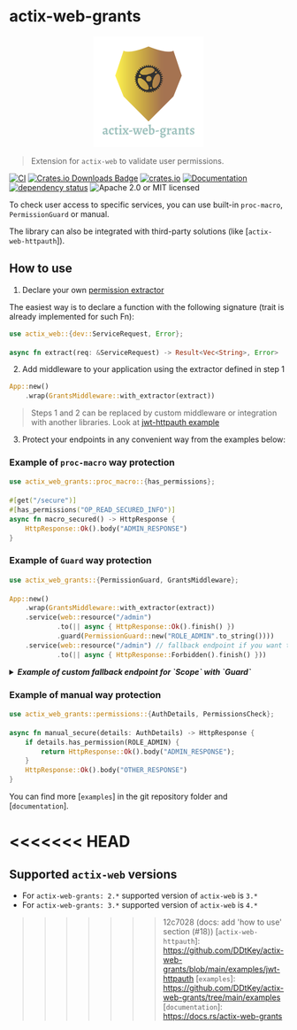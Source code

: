 # actix-web-grants

<p align="center">
    <img alt="actix-web-grants" src="https://github.com/DDtKey/actix-web-grants/raw/main/logo.png">
</p>

> Extension for `actix-web` to validate user permissions.

[![CI](https://github.com/DDtKey/actix-web-grants/workflows/CI/badge.svg)](https://github.com/DDtKey/actix-web-grants/actions)
[![Crates.io Downloads Badge](https://img.shields.io/crates/d/actix-web-grants)](https://crates.io/crates/actix-web-grants)
[![crates.io](https://img.shields.io/crates/v/actix-web-grants)](https://crates.io/crates/actix-web-grants)
[![Documentation](https://docs.rs/actix-web-grants/badge.svg)](https://docs.rs/actix-web-grants)
[![dependency status](https://deps.rs/repo/github/DDtKey/actix-web-grants/status.svg)](https://deps.rs/repo/github/DDtKey/actix-web-grants)
![Apache 2.0 or MIT licensed](https://img.shields.io/crates/l/actix-web-grants)

To check user access to specific services, you can use built-in `proc-macro`, `PermissionGuard` or manual.

The library can also be integrated with third-party solutions (like [`actix-web-httpauth`]).


## How to use


1. Declare your own [permission extractor](./src/permissions/extractors.rs)
   
The easiest way is to declare a function with the following signature (trait is already implemented for such Fn):
```rust
use actix_web::{dev::ServiceRequest, Error};

async fn extract(req: &ServiceRequest) -> Result<Vec<String>, Error>
```

2. Add middleware to your application using the extractor defined in step 1
   
```rust
App::new()
    .wrap(GrantsMiddleware::with_extractor(extract))
```

> Steps 1 and 2 can be replaced by custom middleware or integration with another libraries. Look at [jwt-httpauth example](./examples/jwt-httpauth/src/main.rs)

3. Protect your endpoints in any convenient way from the examples below:

### Example of `proc-macro` way protection
```rust
use actix_web_grants::proc_macro::{has_permissions};

#[get("/secure")]
#[has_permissions("OP_READ_SECURED_INFO")]
async fn macro_secured() -> HttpResponse {
    HttpResponse::Ok().body("ADMIN_RESPONSE")
}
```

### Example of `Guard` way protection 
```rust
use actix_web_grants::{PermissionGuard, GrantsMiddleware};

App::new()
    .wrap(GrantsMiddleware::with_extractor(extract))
    .service(web::resource("/admin")
            .to(|| async { HttpResponse::Ok().finish() })
            .guard(PermissionGuard::new("ROLE_ADMIN".to_string())))
    .service(web::resource("/admin") // fallback endpoint if you want to return a 403 HTTP code 
            .to(|| async { HttpResponse::Forbidden().finish() }))
```

<details>

<summary> <b><i> Example of custom fallback endpoint for `Scope` with `Guard` </i></b></summary>
<br/>


Since `Guard` is intended only for routing, if the user doesn't have permissions, it returns a `404` HTTP code. But you can override the behavior like this:

```rust
use actix_web_grants::{PermissionGuard, GrantsMiddleware};
use actix_web::http::header;

App::new()
    .wrap(GrantsMiddleware::with_extractor(extract))
    .service(web::scope("/admin")
        .guard(PermissionGuard::new("ROLE_ADMIN_ACCESS".to_string()))
        .service(web::resource("/users")
            .to(|| async { HttpResponse::Ok().finish() }))
    ).service(
        web::resource("/admin{regex:$|/.*?}").to(|| async { 
            HttpResponse::TemporaryRedirect().append_header((header::LOCATION, "/login")).finish()
        }))
```
When `Guard` lets you in the `Scope` (meaning you have `"ROLE_ADMIN_ACCESS"`), the redirect will be unreachable for you. Even if you will request `/admin/some_undefined_page`.

Note: `regex` is a `Path` variable containing passed link.

</details>    

### Example of manual way protection
```rust
use actix_web_grants::permissions::{AuthDetails, PermissionsCheck};

async fn manual_secure(details: AuthDetails) -> HttpResponse {
    if details.has_permission(ROLE_ADMIN) {
        return HttpResponse::Ok().body("ADMIN_RESPONSE");
    }
    HttpResponse::Ok().body("OTHER_RESPONSE")
}
```

You can find more [`examples`] in the git repository folder and [`documentation`].

<<<<<<< HEAD
=======
## Supported `actix-web` versions
* For `actix-web-grants: 2.*` supported version of `actix-web` is `3.*`
* For `actix-web-grants: 3.*` supported version of `actix-web` is `4.*`

>>>>>>> 12c7028 (docs: add 'how to use' section (#18))
[`actix-web-httpauth`]: https://github.com/DDtKey/actix-web-grants/blob/main/examples/jwt-httpauth
[`examples`]: https://github.com/DDtKey/actix-web-grants/tree/main/examples
[`documentation`]: https://docs.rs/actix-web-grants

